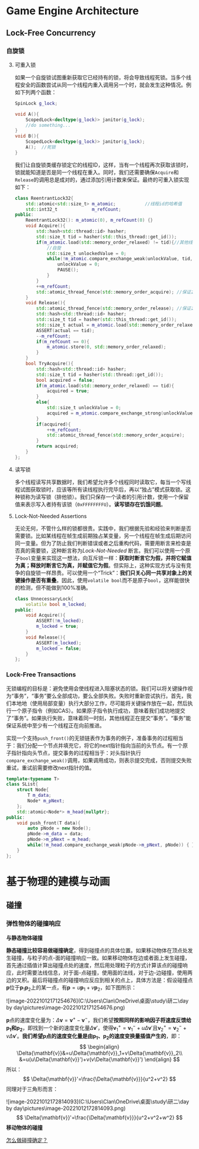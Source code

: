 # Game Engine Architecture

## Lock-Free Concurrency

### 自旋锁

3. 可重入锁

   如果一个自旋锁试图重新获取它已经持有的锁，将会导致线程死锁。当多个线程安全的函数尝试从同一个线程内重入调用另一个时，就会发生这种情况。例如下列两个函数：

   ```c++
   SpinLock g_lock;
   
   void A(){
       ScopedLock<decltype(g_lock)> janitor(g_lock);
       //do something...
   }
   void B(){
       ScopedLock<decltype(g_lock)> janitor(g_lock);
       A();  //死锁
   }
   ```

   我们让自旋锁类缓存锁定它的线程ID，这样，当有一个线程再次获取该锁时，锁就能知道是否是同一个线程在重入。同时，我们还需要确保`Acquire`和`Release`的调用总是成对的，通过添加引用计数来保证。最终的可重入锁实现如下：

   ```c++
   class ReentrantLock32{
       std::atomic<std::size_t> m_atomic;           //线程id的哈希值
       std::int32_t             m_refCount;
   public:
       ReentrantLock32(): m_atomic(0), m_refCount(0) {}
       void Acquire(){
           std::hash<std::thread::id> hasher;
           std::size_t tid = hasher(std::this_thread::get_id());
           if(m_atomic.load(std::memory_order_relaxed) != tid){//其他线程或者没有线程锁定拥有它
               //自旋
               std::size_t unlockedValue = 0;
               while(!m_atomic.compare_exchange_weak(unlockValue, tid, std::memory_order_relaxed, std::memory_order_relaxed)){
                   unlockValue = 0;
                   PAUSE();
               }
           }
           ++m_refCount;
           std::atomic_thread_fence(std::memory_order_acquire); //保证之前的读操作不会越过这里
       }
       void Release(){
           std::atomic_thread_fence(std::memory_order_release); //保证之前的写操作不会越过这里
           std::hash<std::thread::id> hasher;
           std::size_t tid = hasher(std::this_thread::get_id());
           std::size_t actual = m_atomic.load(std::memory_order_relaxed);
           ASSERT(actual == tid);
           --m_refCount;
           if(m_refCount == 0){
               m_atomic.store(0, std::memory_order_relaxed);
           }
       }
       bool TryAcquire(){
           std::hash<std::thread::id> hasher;
           std::size_t tid = hasher(std::thread::get_id());
           bool acquired = false;
           if(m_atomic.load(std::memory_order_relaxed) == tid){
               acquired = true;
           }
           else{
               std::size_t unlockValue = 0;
               acquired = m_atomic.compare_exchange_strong(unlockValue, tid, std::memory_order_relaxed, std::memory_order_relaxed);
           }
           if(acquired){
               ++m_refCount;
               std::atomic_thread_fence(std::memory_order_acquire);
           }
           return acquired;
       }
   };
   ```

4. 读写锁

   多个线程读写共享数据时，我们希望允许多个线程同时读取它，每当一个写线程试图获取锁时，应该等所有读线程执行完毕后，再以“独占”模式获取锁。这种锁称为读写锁（排他锁）。我们只保存一个读者的引用计数，使用一个保留值来表示写入者持有该锁（`0xFFFFFFFFU`）。**读写锁存在饥饿问题**。

5. Lock-Not-Needed Assertions

   无论无何，不管什么样的锁都很贵。实践中，我们根据先验和经验来判断是否需要锁。比如某线程在帧生成前期独占某变量，另一个线程在帧生成后期访问同一变量。但为了防止我们判断错误或者之后重构代码，需要用断言来检查是否真的需要锁，这种断言称为*Lock-Not-Needed* 断言。我们可以使用一个原子`bool`变量来实现这一想法，向互斥锁一样：**获取时断言它为假，并将它赋值为真；释放时断言它为真，并赋值它为假**。但实际上，这种实现方式与没有竞争的自旋锁一样昂贵。可以使用一个“Trick”：**我们只关心同一共享对象上的关键操作是否有重叠**。因此，使用`volatile bool`而不是原子`bool`，这样能很快的检测，但不能做到$100\%$准确。

   ```c++
   class UnnecessaryLock{
       volatile bool m_locked;
   public:
       void Acquire(){
           ASSERT(!m_locked);
           m_locked = true;
       }
       void Release(){
           ASSERT(m_locked);
           m_locked = false;
       }
   };
   ```

### Lock-Free Transactions

​	无锁编程的目标是：避免使用会使线程进入阻塞状态的锁。我们可以将关键操作视为“事务”，“事务”要么全部成功，要么全部失败。失败时重新尝试执行。首先，我们本地地（使用局部变量）执行大部分工作，尽可能将关键操作放在一起，然后执行一个原子指令（例如CAS）。如果原子指令执行成功，意味着我们成功地提交了“事务”。如果执行失败，意味着同一时刻，其他线程正在提交“事务”。“事务”能保证系统中至少有一个线程正在向前推进。

​	实现一个支持`push_front()`的无锁链表作为事务的例子，准备事务的过程相当于：我们分配一个节点并填充它，将它的next指针指向当前的头节点。有一个原子指针指向头节点，提交事务的过程相当于：对头指针执行`compare_exchange_weak()`调用，如果调用成功，则表示提交完成，否则提交失败重试，重试前需要修改next指针的值。

```c++
template<typename T>
class SList{
    struct Node{
        T m_data;
        Node* m_pNext;
    };
    std::atomic<Node*> m_head{nullptr};
public:
    void push_front(T data){
        auto pNode = new Node();
        pNode->m_data = data;
        pNode->m_pNext = m_head;
        while(!m_head.compare_exchange_weak(pNode->m_pNext, pNode)) { }
    }
};
```

# 基于物理的建模与动画

## 碰撞

### 弹性物体的碰撞响应

**与静态物体碰撞**

​	**静态碰撞比较容易做碰撞确定**，得到碰撞点的具体位置。如果移动物体在顶点处发生碰撞，与粒子的点-面的碰撞响应一致。如果移动物体在边或者面上发生碰撞，首先通过插值计算出碰撞点处的速度，然后用处理粒子的方式计算该点的碰撞响应，此时需要法线信息，对于面-点碰撞，使用面的法线，对于边-边碰撞，使用两边的叉积。最后将碰撞点的碰撞响应反应到相关的点上，具体方法是：假设碰撞点$\mathbf{p}$位于$\mathbf{p}_1\mathbf{p}_2$上的某一点，有$\mathbf{p}=u\mathbf{p}_1+v\mathbf{p}_2$，如下图所示：

![image-20221012171254676](C:\Users\Clan\OneDrive\桌面\study\研二\day by day\pictures\image-20221012171254676.png)

$\mathbf{p}$点的速度变化量为：$\Delta{\mathbf{v}}=\mathbf{v}^+-\mathbf{v}^-$，我们希望**按照同样的影响因子将速度反馈给$\mathbf{p}_1$和$\mathbf{p}_2$**，即找到一个新的速度变化量$\Delta{\mathbf{v}}'$，使得$\mathbf{v}^+_1=\mathbf{v}^-_1+u\Delta{\mathbf{v}}'$且$\mathbf{v}^+_2=\mathbf{v}^-_2+v\Delta{\mathbf{v}}'$。**我们希望$\mathbf{p}$点的速度变化量是由$\mathbf{p}_1$、$\mathbf{p}_2$的速度变换量插值产生的**，即：
$$
\begin{align}
\Delta{\mathbf{v}}&=u\Delta{\mathbf{v}}_1+v\Delta{\mathbf{v}}_2\\
&=u(u\Delta{\mathbf{v}}')+v(v\Delta{\mathbf{v}}')
\end{align}
$$
所以：
$$
\Delta{\mathbf{v}}'=\frac{\Delta{\mathbf{v}}}{u^2+v^2}
$$
同理对于三角形而言：

![image-20221012172814093](C:\Users\Clan\OneDrive\桌面\study\研二\day by day\pictures\image-20221012172814093.png)
$$
\Delta{\mathbf{v}}'=\frac{\Delta{\mathbf{v}}}{u^2+v^2+w^2}
$$
**移动物体的碰撞**

<u>怎么做碰撞确定？</u>